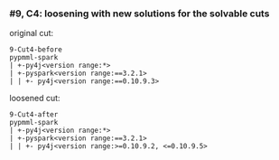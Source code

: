 ### #9, C4: loosening with new solutions for the solvable cuts
original cut:

```
9-Cut4-before
pypmml-spark
| +-py4j<version range:*>
| +-pyspark<version range:==3.2.1>
| | +- py4j<version range:==0.10.9.3>
```




loosened cut:
```
9-Cut4-after
pypmml-spark
| +-py4j<version range:*>
| +-pyspark<version range:==3.2.1> 
| | +- py4j<version range:>=0.10.9.2, <=0.10.9.5>
```


